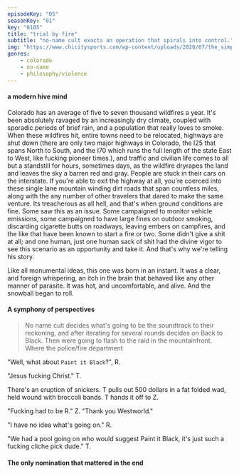```yaml
---
episodeKey: "05"
seasonKey: "01"
key: "0105"
title: "trial by fire"
subtitle: "no-name cult exacts an operation that spirals into control."
img: "https://www.chicitysports.com/wp-content/uploads/2020/07/the_simpsons_couch_a_l.0.jpg"
genres: 
    - colorado
    - no-name
    - philosophy/violence
---
```


#### a modern hive mind

Colorado has an average of five to seven thousand wildfires a year. It's been absolutely ravaged by an increasingly dry climate, coupled with sporadic periods of brief rain, and a population that really loves to smoke. When these wildfires hit, entire towns need to be relocated, highways are shut down (there are only two major highways in Colorado, the I25 that spans North to South, and the I70 which runs the full length of the state East to West, like fucking pioneer times.), and traffic and civilian life comes to all but a standstill for hours, sometimes days, as the wildfire dryrapes the land and leaves the sky a barren red and gray. People are stuck in their cars on the interstate. If you're able to exit the highway at all, you're coerced into these single lane mountain winding dirt roads that span countless miles, along with the any number of other travelers that dared to make the same venture. Its treacherous as all hell, and that's when ground conditions are fine. Some saw this as an issue. Some campaigned to monitor vehicle emissions, some campaigned to have large fines on outdoor smoking, discarding cigarette butts on roadways, leaving embers on campfires, and the like that have been known to start a fire or two. Some didn't give a shit at all; and one human, just one human sack of shit had the divine vigor to see this scenario as an opportunity and take it. And that's why we're telling his story.

Like all monumental ideas, this one was born in an instant. It was a clear, and foreign whispering, an itch in the brain that behaved like any other manner of parasite. It was hot, and uncomfortable, and alive. And the snowball began to roll.

#### A symphony of perspectives

> No name cult decides what's going to be the soundtrack to their reckoning, and after iterating for several rounds decides on Back to Black. Then were going to flash to the raid in the mountainfront. Where the police/fire department 

"Well, what about `Paint it Black`?", R.

"Jesus fucking Christ." T.

There's an eruption of snickers. T pulls out 500 dollars in a fat folded wad, held wound with broccoli bands. T hands it off to Z.

"Fucking had to be R." Z. "Thank you Westworld."

"I have no idea what's going on." R.

"We had a pool going on who would suggest Paint it Black, it's just such a fucking cliche pick dude." T. 

#### The only nomination that mattered in the end 

> 


